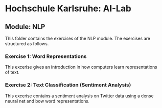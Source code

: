 # Hochschule Karlsruhe: AI-Lab
## Module: NLP

This folder contains the exercises of the NLP module. The exercises are structured as follows.

### Exercise 1: Word Representations
This excerise gives an introduction in how computers learn representations of text. 

### Exercise 2: Text Classification (Sentiment Analysis)
This excerise contains a sentiment analysis on Twitter data using a dense neural net and bow word representations.
